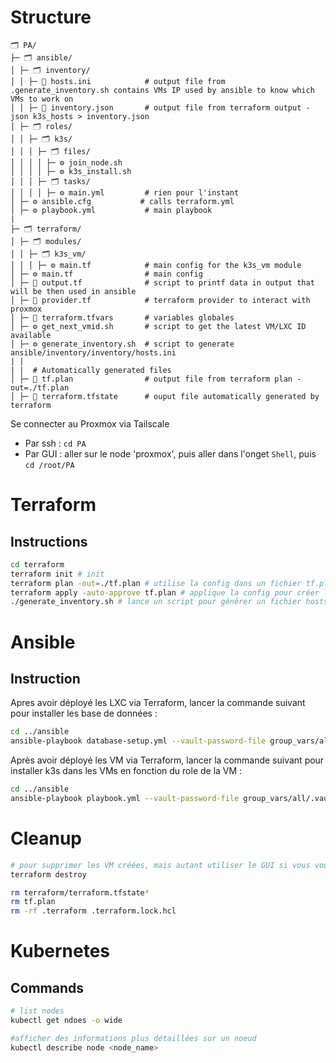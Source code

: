 # Structure

```
🗂️ PA/
├─ 🗂️ ansible/
│ ├─ 🗂️ inventory/
│ │ ├─ 📃 hosts.ini            # output file from .generate_inventory.sh contains VMs IP used by ansible to know which VMs to work on
│ │ ├─ 📃 inventory.json       # output file from terraform output -json k3s_hosts > inventory.json
│ ├─ 🗂️ roles/
│ │ ├─ 🗂️ k3s/
│ │ │ ├─ 🗂️ files/
│ │ │ │ ├─ ⚙️ join_node.sh
│ │ │ │ ├─ ⚙️ k3s_install.sh
│ │ │ ├─ 🗂️ tasks/
│ │ │ │ ├─ ⚙️ main.yml         # rien pour l'instant
│ ├─ ⚙️ ansible.cfg           # calls terraform.yml
│ ├─ ⚙️ playbook.yml           # main playbook
|
├─ 🗂️ terraform/
│ ├─ 🗂️ modules/
│ │ ├─ 🗂️ k3s_vm/
│ │ │ ├─ ⚙️ main.tf            # main config for the k3s_vm module
│ ├─ ⚙️ main.tf                # main config
│ ├─ 📄 output.tf              # script to printf data in output that will be then used in ansible
│ ├─ 📄 provider.tf            # terraform provider to interact with proxmox
│ ├─ 📄 terraform.tfvars       # variables globales
│ ├─ ⚙️ get_next_vmid.sh       # script to get the latest VM/LXC ID available
│ ├─ ⚙️ generate_inventory.sh  # script to generate ansible/inventory/inventory/hosts.ini
| |
| |  # Automatically generated files
│ ├─ 📃 tf.plan                # output file from terraform plan -out=./tf.plan
│ ├─ 📃 terraform.tfstate      # ouput file automatically generated by terraform
```

Se connecter au Proxmox via Tailscale

- Par ssh : `cd PA`
- Par GUI : aller sur le node 'proxmox', puis aller dans l'onget `Shell`, puis `cd /root/PA`

# Terraform

## Instructions

```bash
cd terraform
terraform init # init
terraform plan -out=./tf.plan # utilise la config dans un fichier tf.plan
terraform apply -auto-approve tf.plan # applique la config pour créer les vm et tout
./generate_inventory.sh # lance un script pour générer un fichier hosts.ini avec des datas à feed comme les IPs des VM créées Ansible
```

# Ansible

## Instruction

Apres avoir déployé les LXC via Terraform, lancer la commande suivant pour installer les base de données :

```bash
cd ../ansible
ansible-playbook database-setup.yml --vault-password-file group_vars/all/.vault_pass.txt
```

Après avoir déployé les VM via Terraform, lancer la commande suivant pour installer k3s dans les VMs en fonction du role de la VM :

```bash
cd ../ansible
ansible-playbook playbook.yml --vault-password-file group_vars/all/.vault_pass.txt
```

# Cleanup

```bash
# pour supprimer les VM créées, mais autant utiliser le GUI si vous voulez supprimer les VMs
terraform destroy

rm terraform/terraform.tfstate*
rm tf.plan
rm -rf .terraform .terraform.lock.hcl
```

# Kubernetes

## Commands

```bash
# list nodes
kubectl get ndoes -o wide

#afficher des informations plus détaillées sur un noeud
kubectl describe node <node_name>
```
